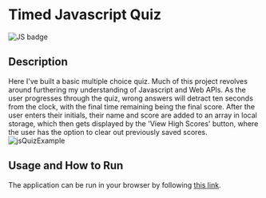 # Timed Javascript Quiz
![JS badge](https://img.shields.io/badge/javascript-green?logo=javascript)

## Description
Here I've built a basic multiple choice quiz. Much of this project revolves around furthering my understanding of Javascript and Web APIs.
As the user progresses through the quiz, wrong answers will detract ten seconds from the clock, with the final time remaining being the final score.
After the user enters their initials, their name and score are added to an array in local storage, which then gets displayed by the 'View High Scores' button, where the user has the option to clear out previously saved scores. 
![jsQuizExample](https://github.com/samelimill/proto-critical-dash/assets/139184509/eb3f10e6-8a95-4ecb-94ac-0babdb74d479)

## Usage and How to Run
The application can be run in your browser by following [this link](https://samelimill.github.io/proto-critical-dash/).
